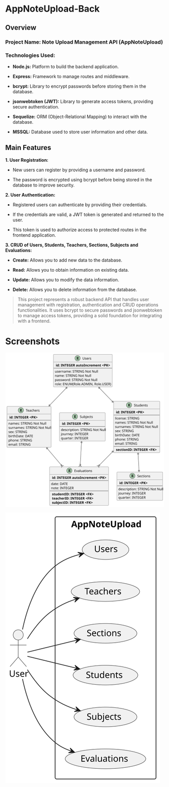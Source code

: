# AppNoteUpload-Back

## Overview

### Project Name: Note Upload Management API (AppNoteUpload)

### Technologies Used:

- **Node.js:** Platform to build the backend application.

- **Express:** Framework to manage routes and middleware.

- **bcrypt:** Library to encrypt passwords before storing them in the database.

- **jsonwebtoken (JWT):** Library to generate access tokens, providing secure authentication.

- **Sequelize:** ORM (Object-Relational Mapping) to interact with the database.

- **MSSQL:** Database used to store user information and other data.

## Main Features

**1. User Registration:**

- New users can register by providing a username and password.

- The password is encrypted using bcrypt before being stored in the database to improve security.

**2. User Authentication:**

- Registered users can authenticate by providing their credentials.

- If the credentials are valid, a JWT token is generated and returned to the user.

- This token is used to authorize access to protected routes in the frontend application.

**3. CRUD of Users, Students, Teachers, Sections, Subjects and Evaluations:**

- **Create:** Allows you to add new data to the database.

- **Read:** Allows you to obtain information on existing data.

- **Update:** Allows you to modify the data information.

- **Delete:** Allows you to delete information from the database.

> This project represents a robust backend API that handles user management with registration, authentication and CRUD operations functionalities. It uses bcrypt to secure passwords and jsonwebtoken to manage access tokens, providing a solid foundation for integrating with a frontend.

# Screenshots
![page1](docs/images/entitys.svg)

![page1](docs/images/usecase.svg)